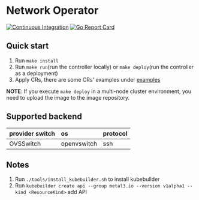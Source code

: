 # Network Operator

[![Continuous Integration](https://github.com/Hellcatlk/network-operator/workflows/Continuous%20Integration/badge.svg)](https://github.com/Hellcatlk/network-operator/actions)
[![Go Report Card](https://goreportcard.com/badge/github.com/Hellcatlk/network-operator)](https://goreportcard.com/report/github.com/Hellcatlk/network-operator)

## Quick start

1. Run `make install`
2. Run `make run`(run the controller locally) or `make deploy`(run the controller as a deployment)
3. Apply CRs, there are some CRs' examples under [examples](./examples)

**NOTE**: If you execute `make deploy` in a multi-node cluster environment, you need to upload the image to the image repository.

## Supported backend

|provider switch|os|protocol|
|:-|:-|:-|
|OVSSwitch|openvswitch|ssh|

## Notes

1. Run `./tools/install_kubebuilder.sh` to install kubebuilder
2. Run `kubebuilder create api --group metal3.io --version v1alpha1 --kind <ResourceKind>` add API
